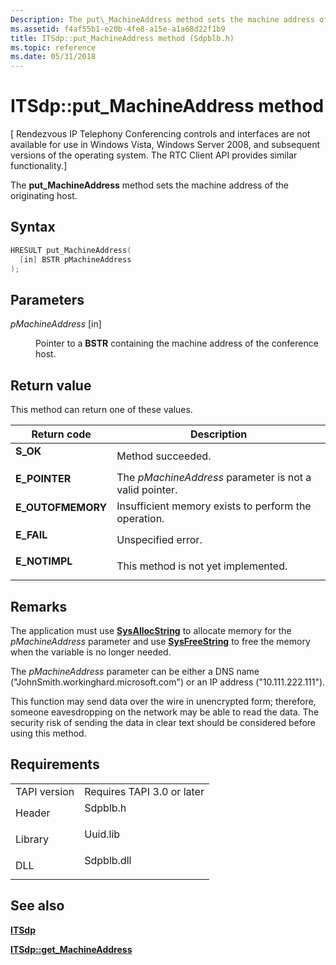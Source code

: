 ```yaml
---
Description: The put\_MachineAddress method sets the machine address of the originating host.
ms.assetid: f4af55b1-e20b-4fe8-a15e-a1a68d22f1b9
title: ITSdp::put_MachineAddress method (Sdpblb.h)
ms.topic: reference
ms.date: 05/31/2018
---
```


# ITSdp::put\_MachineAddress method

\[ Rendezvous IP Telephony Conferencing controls and interfaces are not available for use in Windows Vista, Windows Server 2008, and subsequent versions of the operating system. The RTC Client API provides similar functionality.\]

The **put\_MachineAddress** method sets the machine address of the originating host.

## Syntax


```C++
HRESULT put_MachineAddress(
  [in] BSTR pMachineAddress
);
```



## Parameters

<dl> <dt>

*pMachineAddress* \[in\]
</dt> <dd>

Pointer to a **BSTR** containing the machine address of the conference host.

</dd> </dl>

## Return value

This method can return one of these values.



| Return code                                                                                   | Description                                                        |
|-----------------------------------------------------------------------------------------------|--------------------------------------------------------------------|
| <dl> <dt>**S\_OK**</dt> </dl>          | Method succeeded.<br/>                                       |
| <dl> <dt>**E\_POINTER**</dt> </dl>     | The *pMachineAddress* parameter is not a valid pointer.<br/> |
| <dl> <dt>**E\_OUTOFMEMORY**</dt> </dl> | Insufficient memory exists to perform the operation.<br/>    |
| <dl> <dt>**E\_FAIL**</dt> </dl>        | Unspecified error.<br/>                                      |
| <dl> <dt>**E\_NOTIMPL**</dt> </dl>     | This method is not yet implemented.<br/>                     |



 

## Remarks

The application must use [**SysAllocString**](https://msdn.microsoft.com/library/ms221458(v=VS.71).aspx) to allocate memory for the *pMachineAddress* parameter and use [**SysFreeString**](https://msdn.microsoft.com/library/ms221481(v=VS.71).aspx) to free the memory when the variable is no longer needed.

The *pMachineAddress* parameter can be either a DNS name ("JohnSmith.workinghard.microsoft.com") or an IP address ("10.111.222.111").

This function may send data over the wire in unencrypted form; therefore, someone eavesdropping on the network may be able to read the data. The security risk of sending the data in clear text should be considered before using this method.

## Requirements



|                         |                                                                                       |
|-------------------------|---------------------------------------------------------------------------------------|
| TAPI version<br/> | Requires TAPI 3.0 or later<br/>                                                 |
| Header<br/>       | <dl> <dt>Sdpblb.h</dt> </dl>   |
| Library<br/>      | <dl> <dt>Uuid.lib</dt> </dl>   |
| DLL<br/>          | <dl> <dt>Sdpblb.dll</dt> </dl> |



## See also

<dl> <dt>

[**ITSdp**](itsdp.md)
</dt> <dt>

[**ITSdp::get\_MachineAddress**](itsdp-get-machineaddress.md)
</dt> </dl>

 

 




